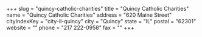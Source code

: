 +++
slug = "quincy-catholic-charities"
title = "Quincy Catholic Charities"
name = "Quincy Catholic Charities"
address = "620 Maine Street"
cityIndexKey = "city-il-quincy"
city = "Quincy"
state = "IL"
postal = "62301"
website = ""
phone = "217 222-0958"
fax = ""
+++
